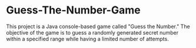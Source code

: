 # Guess-The-Number-Game
This project is a Java console-based game called "Guess the Number." The objective of the game is to guess a randomly generated secret number within a specified range while having a limited number of attempts. 
